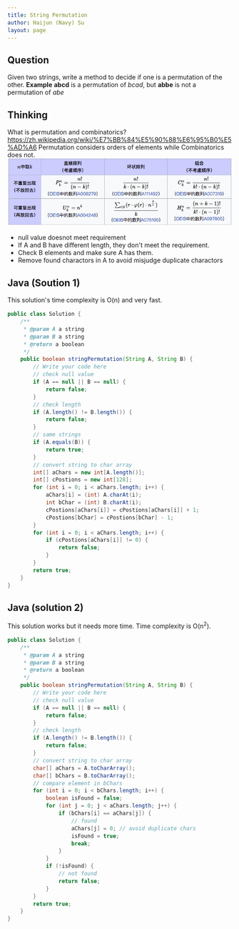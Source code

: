 ```yaml
---
title: String Permutation
author: Haijun (Navy) Su
layout: page
---
```

## Question
Given two strings, write a method to decide if one is a permutation of the other.
**Example**
**abcd** is a permutation of *bcad*, but **abbe** is not a permutation of *abe*

## Thinking
What is permutation and combinatorics? <https://zh.wikipedia.org/wiki/%E7%BB%84%E5%90%88%E6%95%B0%E5%AD%A6>
Permutation considers orders of elements while Combinatorics does not.
![Permutation and Combinatorics](/images/Lintcode/string-permutation.png)

* null value doesnot meet requirement
* If A and B have different length, they don't meet the requirement.
* Check B elements and make sure A has them.
* Remove found charactors in A to avoid misjudge duplicate charactors

## Java (Soution 1)
This solution's time complexity is O(n) and very fast.
~~~ java
public class Solution {
    /**
     * @param A a string
     * @param B a string
     * @return a boolean
     */
    public boolean stringPermutation(String A, String B) {
        // Write your code here
        // check null value
        if (A == null || B == null) {
            return false;
        }
        // check length
        if (A.length() != B.length()) {
            return false;
        }
        // same strings
        if (A.equals(B)) {
            return true;
        }
        // convert string to char array
        int[] aChars = new int[A.length()];
        int[] cPostions = new int[128];
        for (int i = 0; i < aChars.length; i++) {
            aChars[i] = (int) A.charAt(i);
            int bChar = (int) B.charAt(i);
            cPostions[aChars[i]] = cPostions[aChars[i]] + 1;
            cPostions[bChar] = cPostions[bChar] - 1;
        }
        for (int i = 0; i < aChars.length; i++) {
            if (cPostions[aChars[i]] != 0) {
                return false;
            }
        }
        return true;
    }
}
~~~

## Java (solution 2)
This solution works but it needs more time. Time complexity is O(n<sup>2</sup>).
~~~ java
public class Solution {
    /**
     * @param A a string
     * @param B a string
     * @return a boolean
     */
    public boolean stringPermutation(String A, String B) {
        // Write your code here
        // check null value
        if (A == null || B == null) {
            return false;
        }
        // check length
        if (A.length() != B.length()) {
            return false;
        }
        // convert string to char array
        char[] aChars = A.toCharArray();
        char[] bChars = B.toCharArray();
        // compare element in bChars
        for (int i = 0; i < bChars.length; i++) {
            boolean isFound = false;
            for (int j = 0; j < aChars.length; j++) {
                if (bChars[i] == aChars[j]) {
                    // found 
                    aChars[j] = 0; // avoid duplicate chars
                    isFound = true;
                    break;
                }
            }
            if (!isFound) {
                // not found
                return false;
            }
        }
        return true;
    }
}
~~~
